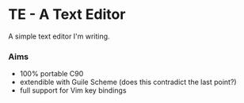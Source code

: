 # TE - A Text Editor

A simple text editor I'm writing.

### Aims
* 100% portable C90
* extendible with Guile Scheme (does this contradict the last point?)
* full support for Vim key bindings
